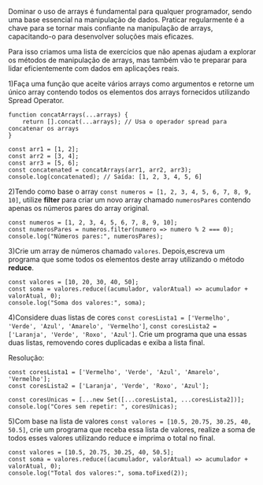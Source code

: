 Dominar o uso de arrays é fundamental para qualquer programador, sendo uma base essencial na manipulação de dados. Praticar regularmente é a chave para se tornar mais  confiante na manipulação de arrays, capacitando-o para desenvolver soluções mais eficazes.

Para isso criamos uma lista de exercícios que não apenas ajudam a explorar os métodos de manipulação de arrays, mas também vão te preparar para lidar eficientemente com dados em aplicações reais. 

1)Faça uma função que aceite vários arrays como argumentos e retorne um único array contendo todos os elementos dos arrays fornecidos utilizando Spread Operator.

```
function concatArrays(...arrays) {
    return [].concat(...arrays); // Usa o operador spread para concatenar os arrays
}

const arr1 = [1, 2];
const arr2 = [3, 4];
const arr3 = [5, 6];
const concatenated = concatArrays(arr1, arr2, arr3);
console.log(concatenated); // Saída: [1, 2, 3, 4, 5, 6]
```

2)Tendo como base o array `const numeros = [1, 2, 3, 4, 5, 6, 7, 8, 9, 10]`, utilize **filter** para criar um novo array chamado `numerosPares` contendo apenas os números pares do array original.

```
const numeros = [1, 2, 3, 4, 5, 6, 7, 8, 9, 10];
const numerosPares = numeros.filter(numero => numero % 2 === 0);
console.log("Números pares:", numerosPares);
```

3)Crie um array de números chamado `valores`. Depois,escreva um programa que some todos os elementos deste array utilizando o método **reduce**.
```
const valores = [10, 20, 30, 40, 50];
const soma = valores.reduce((acumulador, valorAtual) => acumulador + valorAtual, 0);
console.log("Soma dos valores:", soma);
```
4)Considere duas listas de cores `const coresLista1 = ['Vermelho', 'Verde', 'Azul', 'Amarelo', 'Vermelho']`, `const coresLista2 = ['Laranja', 'Verde', 'Roxo', 'Azul']`. Crie um programa que una essas duas listas, removendo cores duplicadas e exiba a lista final.

Resolução:

```
const coresLista1 = ['Vermelho', 'Verde', 'Azul', 'Amarelo', 'Vermelho'];
const coresLista2 = ['Laranja', 'Verde', 'Roxo', 'Azul'];

const coresUnicas = [...new Set([...coresLista1, ...coresLista2])];
console.log("Cores sem repetir: ", coresUnicas);

```
5)Com base na lista de valores `const valores = [10.5, 20.75, 30.25, 40, 50.5]`, crie um programa que receba essa lista de valores, realize a soma de todos esses valores utilizando reduce e imprima o total no final.
```
const valores = [10.5, 20.75, 30.25, 40, 50.5];
const soma = valores.reduce((acumulador, valorAtual) => acumulador + valorAtual, 0);
console.log("Total dos valores:", soma.toFixed(2));
```
